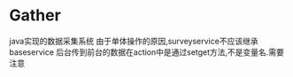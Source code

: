 # Gather
java实现的数据采集系统
	由于单体操作的原因,surveyservice不应该继承baseservice
	后台传到前台的数据在action中是通过setget方法,不是变量名.需要注意
